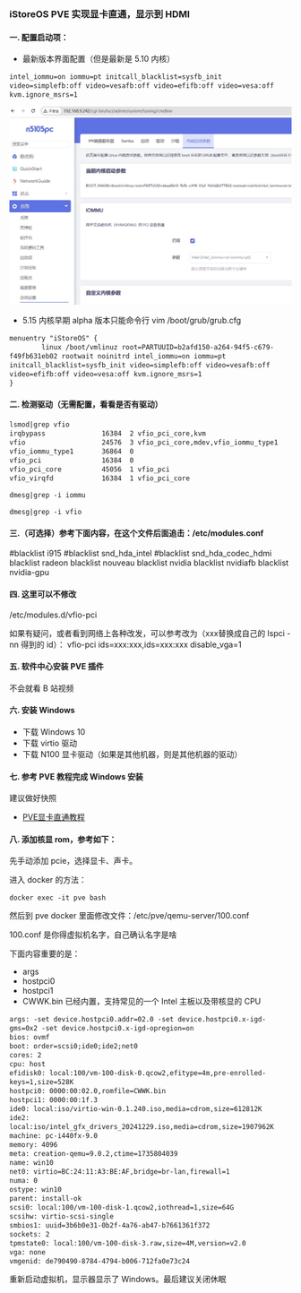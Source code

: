 ### iStoreOS PVE 实现显卡直通，显示到 HDMI

#### 一. 配置启动项：

* 最新版本界面配置（但是最新是 5.10 内核）

```
intel_iommu=on iommu=pt initcall_blacklist=sysfb_init video=simplefb:off video=vesafb:off video=efifb:off video=vesa:off kvm.ignore_msrs=1
```

![网络桥接](./picture/enable-iommu.jpg)

* 5.15 内核早期 alpha 版本只能命令行 vim /boot/grub/grub.cfg

```
menuentry "iStoreOS" {
        linux /boot/vmlinuz root=PARTUUID=b2afd150-a264-94f5-c679-f49fb631eb02 rootwait noinitrd intel_iommu=on iommu=pt initcall_blacklist=sysfb_init video=simplefb:off video=vesafb:off video=efifb:off video=vesa:off kvm.ignore_msrs=1
}
```

#### 二. 检测驱动（无需配置，看看是否有驱动）

```
lsmod|grep vfio
irqbypass              16384  2 vfio_pci_core,kvm
vfio                   24576  3 vfio_pci_core,mdev,vfio_iommu_type1
vfio_iommu_type1       36864  0
vfio_pci               16384  0
vfio_pci_core          45056  1 vfio_pci
vfio_virqfd            16384  1 vfio_pci_core
```

```
dmesg|grep -i iommu
```

```
dmesg|grep -i vfio
```

#### 三.（可选择）参考下面内容，在这个文件后面追击：/etc/modules.conf
#blacklist i915
#blacklist snd_hda_intel
#blacklist snd_hda_codec_hdmi
blacklist radeon
blacklist nouveau
blacklist nvidia
blacklist nvidiafb
blacklist nvidia-gpu

#### 四. 这里可以不修改
/etc/modules.d/vfio-pci

如果有疑问，或者看到网络上各种改发，可以参考改为（xxx替换成自己的 lspci -nn 得到的 id）：
vfio-pci ids=xxx:xxx,ids=xxx:xxx disable_vga=1

#### 五. 软件中心安装 PVE 插件

不会就看 B 站视频

#### 六. 安装 Windows
* 下载 Windows 10
* 下载 virtio 驱动
* 下载 N100 显卡驱动（如果是其他机器，则是其他机器的驱动）

#### 七. 参考 PVE 教程完成 Windows 安装

建议做好快照

- [PVE显卡直通教程](https://3os.org/infrastructure/proxmox/windows-vm-configuration/)

#### 八. 添加核显 rom，参考如下：

先手动添加 pcie，选择显卡、声卡。

进入 docker 的方法：

```
docker exec -it pve bash
```

然后到 pve docker 里面修改文件：/etc/pve/qemu-server/100.conf

100.conf 是你得虚拟机名字，自己确认名字是啥

下面内容重要的是：
* args
* hostpci0
* hostpci1
* CWWK.bin 已经内置，支持常见的一个 Intel 主板以及带核显的 CPU

```
args: -set device.hostpci0.addr=02.0 -set device.hostpci0.x-igd-gms=0x2 -set device.hostpci0.x-igd-opregion=on
bios: ovmf
boot: order=scsi0;ide0;ide2;net0
cores: 2
cpu: host
efidisk0: local:100/vm-100-disk-0.qcow2,efitype=4m,pre-enrolled-keys=1,size=528K
hostpci0: 0000:00:02.0,romfile=CWWK.bin
hostpci1: 0000:00:1f.3
ide0: local:iso/virtio-win-0.1.240.iso,media=cdrom,size=612812K
ide2: local:iso/intel_gfx_drivers_20241229.iso,media=cdrom,size=1907962K
machine: pc-i440fx-9.0
memory: 4096
meta: creation-qemu=9.0.2,ctime=1735804039
name: win10
net0: virtio=BC:24:11:A3:BE:AF,bridge=br-lan,firewall=1
numa: 0
ostype: win10
parent: install-ok
scsi0: local:100/vm-100-disk-1.qcow2,iothread=1,size=64G
scsihw: virtio-scsi-single
smbios1: uuid=3b6b0e31-0b2f-4a76-ab47-b7661361f372
sockets: 2
tpmstate0: local:100/vm-100-disk-3.raw,size=4M,version=v2.0
vga: none
vmgenid: de790490-8784-4794-b006-712fa0e73c24
```

重新启动虚拟机，显示器显示了 Windows。最后建议关闭休眠

